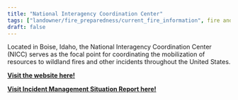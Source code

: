 ```yaml
---
title: "National Interagency Coordination Center"
tags: ["landowner/fire_preparedness/current_fire_information", fire and forestry groups, fire information]
draft: false
---
```


Located in Boise, Idaho, the National Interagency Coordination Center (NICC) serves as the focal point for coordinating the mobilization of resources to wildland fires and other incidents throughout the United States.


[**Visit the website here!**](https://www.nifc.gov/nicc)

[**Visit Incident Management Situation Report here!**](https://www.nifc.gov/nicc/incident-information/imsr)


